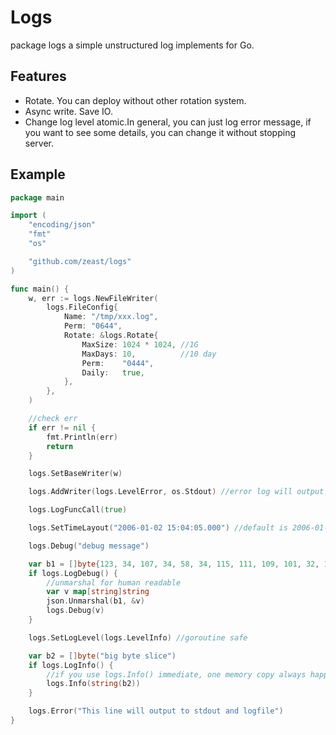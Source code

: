 # Logs
package logs a simple unstructured log implements for Go.

## Features
* Rotate. You can deploy without other rotation system.
* Async write. Save IO.
* Change log level atomic.In general, you can just log error message, if you want to see some details, you can change it without stopping server.

## Example
```go
package main

import (
	"encoding/json"
	"fmt"
	"os"

	"github.com/zeast/logs"
)

func main() {
	w, err := logs.NewFileWriter(
		logs.FileConfig{
			Name: "/tmp/xxx.log",
			Perm: "0644",
			Rotate: &logs.Rotate{
				MaxSize: 1024 * 1024, //1G
				MaxDays: 10,          //10 day
				Perm:    "0444",
				Daily:   true,
			},
		},
	)

	//check err
	if err != nil {
		fmt.Println(err)
		return
	}

	logs.SetBaseWriter(w)

	logs.AddWriter(logs.LevelError, os.Stdout) //error log will output to stdout and logfile

	logs.LogFuncCall(true)

	logs.SetTimeLayout("2006-01-02 15:04:05.000") //default is 2006-01-02 15:04:05

	logs.Debug("debug message")

	var b1 = []byte{123, 34, 107, 34, 58, 34, 115, 111, 109, 101, 32, 109, 97, 114, 115, 104, 97, 108, 32, 98, 121, 116, 101, 115, 34, 125}
	if logs.LogDebug() {
		//unmarshal for human readable
		var v map[string]string
		json.Unmarshal(b1, &v)
		logs.Debug(v)
	}

	logs.SetLogLevel(logs.LevelInfo) //goroutine safe

	var b2 = []byte("big byte slice")
	if logs.LogInfo() {
		//if you use logs.Info() immediate, one memory copy always happen even if log level higher than info
		logs.Info(string(b2))
	}

	logs.Error("This line will output to stdout and logfile")
}
```